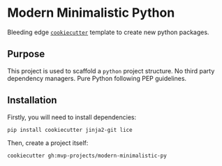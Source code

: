 # Modern Minimalistic Python

Bleeding edge [`cookiecutter`](https://cookiecutter.readthedocs.io/en/latest/) template to create new python packages.

## Purpose
This project is used to scaffold a `python` project structure. No third party dependency managers. Pure Python following PEP guidelines.

## Installation

Firstly, you will need to install dependencies:

```bash
pip install cookiecutter jinja2-git lice
```

Then, create a project itself:

```bash
cookiecutter gh:mvp-projects/modern-minimalistic-py
```
